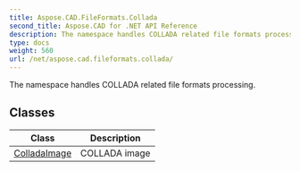 ```yaml
---
title: Aspose.CAD.FileFormats.Collada
second_title: Aspose.CAD for .NET API Reference
description: The namespace handles COLLADA related file formats processing
type: docs
weight: 560
url: /net/aspose.cad.fileformats.collada/
---
```

The namespace handles COLLADA related file formats processing.

## Classes

| Class | Description |
| --- | --- |
| [ColladaImage](./colladaimage/) | COLLADA image |



